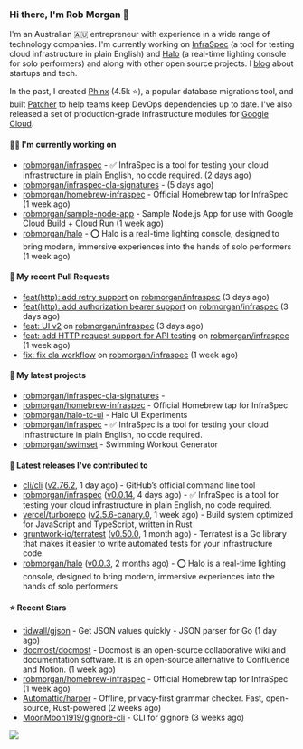 ### Hi there, I'm Rob Morgan 👋

I'm an Australian 🇦🇺 entrepreneur with experience in a wide range of technology companies. I'm currently working on
[InfraSpec](https://infraspec.sh) (a tool for testing cloud infrastructure in plain English) and
[Halo](https://github.com/robmorgan/halo) (a real-time lighting console for solo performers) and along with other open
source projects. I [blog](https://robmorgan.id.au/) about startups and tech.

In the past, I created [Phinx](https://github.com/cakephp/phinx) (4.5k ⭐️), a popular database migrations
tool, and built [Patcher](https://blog.gruntwork.io/introducing-patcher-a-new-tool-for-keeping-infrastructure-code-up-to-date-e65b0c203b6b)
to help teams keep DevOps dependencies up to date. I've also released a set of production-grade infrastructure modules for
[Google Cloud](https://cloud.google.com/blog/products/devops-sre/deploying-a-production-grade-helm-release-on-gke-with-terraform).

#### 👨‍💻 I'm currently working on

- [robmorgan/infraspec](https://github.com/robmorgan/infraspec) - ✅ InfraSpec is a tool for testing your cloud infrastructure in plain English, no code required. (2 days ago)
- [robmorgan/infraspec-cla-signatures](https://github.com/robmorgan/infraspec-cla-signatures) -  (5 days ago)
- [robmorgan/homebrew-infraspec](https://github.com/robmorgan/homebrew-infraspec) - Official Homebrew tap for InfraSpec (1 week ago)
- [robmorgan/sample-node-app](https://github.com/robmorgan/sample-node-app) - Sample Node.js App for use with Google Cloud Build &#43; Cloud Run (1 week ago)
- [robmorgan/halo](https://github.com/robmorgan/halo) - ⭕️ Halo is a real-time lighting console, designed to bring modern, immersive experiences into the hands of solo performers (1 week ago)

#### 🔨 My recent Pull Requests

- [feat(http): add retry support](https://github.com/robmorgan/infraspec/pull/59) on [robmorgan/infraspec](https://github.com/robmorgan/infraspec) (3 days ago)
- [feat(http): add authorization bearer support](https://github.com/robmorgan/infraspec/pull/51) on [robmorgan/infraspec](https://github.com/robmorgan/infraspec) (3 days ago)
- [feat: UI v2](https://github.com/robmorgan/infraspec/pull/50) on [robmorgan/infraspec](https://github.com/robmorgan/infraspec) (3 days ago)
- [feat: add HTTP request support for API testing](https://github.com/robmorgan/infraspec/pull/49) on [robmorgan/infraspec](https://github.com/robmorgan/infraspec) (1 week ago)
- [fix: fix cla workflow](https://github.com/robmorgan/infraspec/pull/47) on [robmorgan/infraspec](https://github.com/robmorgan/infraspec) (1 week ago)

#### 🌱 My latest projects

- [robmorgan/infraspec-cla-signatures](https://github.com/robmorgan/infraspec-cla-signatures) - 
- [robmorgan/homebrew-infraspec](https://github.com/robmorgan/homebrew-infraspec) - Official Homebrew tap for InfraSpec
- [robmorgan/halo-tc-ui](https://github.com/robmorgan/halo-tc-ui) - Halo UI Experiments
- [robmorgan/infraspec](https://github.com/robmorgan/infraspec) - ✅ InfraSpec is a tool for testing your cloud infrastructure in plain English, no code required.
- [robmorgan/swimset](https://github.com/robmorgan/swimset) - Swimming Workout Generator

#### 🚀 Latest releases I've contributed to

- [cli/cli](https://github.com/cli/cli) ([v2.76.2](https://github.com/cli/cli/releases/tag/v2.76.2), 1 day ago) - GitHub’s official command line tool
- [robmorgan/infraspec](https://github.com/robmorgan/infraspec) ([v0.0.14](https://github.com/robmorgan/infraspec/releases/tag/v0.0.14), 4 days ago) - ✅ InfraSpec is a tool for testing your cloud infrastructure in plain English, no code required.
- [vercel/turborepo](https://github.com/vercel/turborepo) ([v2.5.6-canary.0](https://github.com/vercel/turborepo/releases/tag/v2.5.6-canary.0), 1 week ago) - Build system optimized for JavaScript and TypeScript, written in Rust
- [gruntwork-io/terratest](https://github.com/gruntwork-io/terratest) ([v0.50.0](https://github.com/gruntwork-io/terratest/releases/tag/v0.50.0), 1 month ago) -  Terratest is a Go library that makes it easier to write automated tests for your infrastructure code.
- [robmorgan/halo](https://github.com/robmorgan/halo) ([v0.0.3](https://github.com/robmorgan/halo/releases/tag/v0.0.3), 2 months ago) - ⭕️ Halo is a real-time lighting console, designed to bring modern, immersive experiences into the hands of solo performers

#### ⭐ Recent Stars

- [tidwall/gjson](https://github.com/tidwall/gjson) - Get JSON values quickly - JSON parser for Go (1 day ago)
- [docmost/docmost](https://github.com/docmost/docmost) - Docmost is an open-source collaborative wiki and documentation software. It is an open-source alternative to Confluence and Notion. (1 week ago)
- [robmorgan/homebrew-infraspec](https://github.com/robmorgan/homebrew-infraspec) - Official Homebrew tap for InfraSpec (1 week ago)
- [Automattic/harper](https://github.com/Automattic/harper) - Offline, privacy-first grammar checker. Fast, open-source, Rust-powered (2 weeks ago)
- [MoonMoon1919/gignore-cli](https://github.com/MoonMoon1919/gignore-cli) - CLI for gignore (3 weeks ago)

![](https://github-readme-stats.vercel.app/api?username=robmorgan&theme=vision-friendly-dark&hide_border=false&include_all_commits=true&count_private=true)
